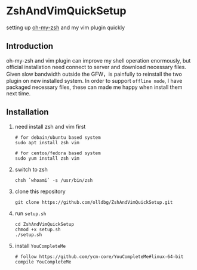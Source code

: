 # ZshAndVimQuickSetup
setting up [oh-my-zsh](https://ohmyz.sh/) and my vim plugin quickly 

## Introduction

oh-my-zsh and vim plugin can improve my shell operation enormously, but official installation need connect to server and download necessary files. Given slow bandwidth outside the GFW，is painfully to reinstall the two plugin on new installed system. In order to support `offline mode`, I have packaged necessary files, these can made me happy when install them next time.

## Installation

1. need install zsh and vim first

   ```shell
   # for debain/ubuntu based system
   sudo apt install zsh vim
   
   # for centos/fedora based system
   sudo yum install zsh vim
   ```

2. switch to zsh

   ```shell
   chsh `whoami` -s /usr/bin/zsh
   ```

3. clone this repository

   ```shell
   git clone https://github.com/olldbg/ZshAndVimQuickSetup.git
   ```

4. run `setup.sh`
   ```shell
   cd ZshAndVimQuickSetup
   chmod +x setup.sh
   ./setup.sh
   ```
   
5. install `YouCompleteMe`

   ```shell
   # follow https://github.com/ycm-core/YouCompleteMe#linux-64-bit compile YouCompleteMe
   ```
   
   



